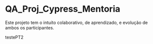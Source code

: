 # QA_Proj_Cypress_Mentoria

Este projeto tem o intuíto colaborativo, de aprendizado, e evolução de ambos os participantes.

testePT2